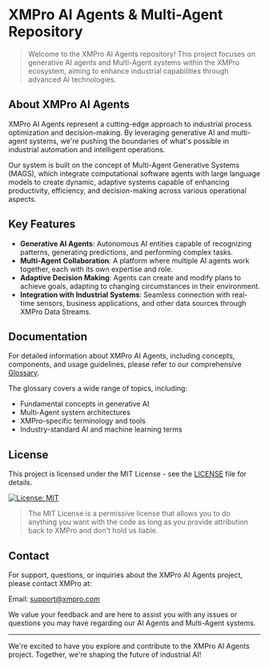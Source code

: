 # XMPro AI Agents & Multi-Agent Repository

> Welcome to the XMPro AI Agents repository! This project focuses on generative AI agents and Multi-Agent systems within the XMPro ecosystem, aiming to enhance industrial capabilities through advanced AI technologies.

## About XMPro AI Agents

XMPro AI Agents represent a cutting-edge approach to industrial process optimization and decision-making. By leveraging generative AI and multi-agent systems, we're pushing the boundaries of what's possible in industrial automation and intelligent operations.

Our system is built on the concept of Multi-Agent Generative Systems (MAGS), which integrate computational software agents with large language models to create dynamic, adaptive systems capable of enhancing productivity, efficiency, and decision-making across various operational aspects.

## Key Features

- **Generative AI Agents**: Autonomous AI entities capable of recognizing patterns, generating predictions, and performing complex tasks.
- **Multi-Agent Collaboration**: A platform where multiple AI agents work together, each with its own expertise and role.
- **Adaptive Decision Making**: Agents can create and modify plans to achieve goals, adapting to changing circumstances in their environment.
- **Integration with Industrial Systems**: Seamless connection with real-time sensors, business applications, and other data sources through XMPro Data Streams.

## Documentation

For detailed information about XMPro AI Agents, including concepts, components, and usage guidelines, please refer to our comprehensive [Glossary](./GLOSSARY.md).

The glossary covers a wide range of topics, including:
- Fundamental concepts in generative AI
- Multi-Agent system architectures
- XMPro-specific terminology and tools
- Industry-standard AI and machine learning terms

## License

This project is licensed under the MIT License - see the [LICENSE](LICENSE) file for details.

[![License: MIT](https://img.shields.io/badge/License-MIT-yellow.svg)](https://opensource.org/licenses/MIT)

> The MIT License is a permissive license that allows you to do anything you want with the code as long as you provide attribution back to XMPro and don't hold us liable.

## Contact

For support, questions, or inquiries about the XMPro AI Agents project, please contact XMPro at:

Email: support@xmpro.com

We value your feedback and are here to assist you with any issues or questions you may have regarding our AI Agents and Multi-Agent systems.

---

We're excited to have you explore and contribute to the XMPro AI Agents project. Together, we're shaping the future of industrial AI!
